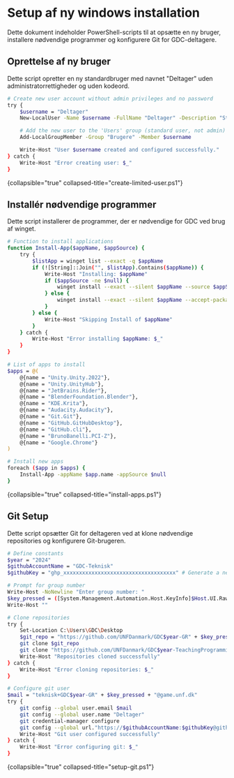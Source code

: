 # Setup af ny windows installation

Dette dokument indeholder PowerShell-scripts til at opsætte en ny bruger, installere nødvendige programmer og konfigurere Git for GDC-deltagere.

## Oprettelse af ny bruger

Dette script opretter en ny standardbruger med navnet "Deltager" uden administratorrettigheder og uden kodeord.

```Bash
# Create new user account without admin privileges and no password
try {
    $username = "Deltager"
    New-LocalUser -Name $username -FullName "Deltager" -Description "Standard user for GDC"

    # Add the new user to the 'Users' group (standard user, not admin)
    Add-LocalGroupMember -Group "Brugere" -Member $username

    Write-Host "User $username created and configured successfully."
} catch {
    Write-Host "Error creating user: $_"
}
```
{collapsible="true" collapsed-title="create-limited-user.ps1"}

## Installér nødvendige programmer

Dette script installerer de programmer, der er nødvendige for GDC ved brug af winget.

```Bash
# Function to install applications
function Install-App($appName, $appSource) {
    try {
        $listApp = winget list --exact -q $appName
        if (![String]::Join("", $listApp).Contains($appName)) {
            Write-Host "Installing: $appName"
            if ($appSource -ne $null) {
                winget install --exact --silent $appName --source $appSource --accept-package-agreements
            } else {
                winget install --exact --silent $appName --accept-package-agreements
            }
        } else {
            Write-Host "Skipping Install of $appName"
        }
    } catch {
        Write-Host "Error installing $appName: $_"
    }
}

# List of apps to install
$apps = @(
    @{name = "Unity.Unity.2022"}, 
    @{name = "Unity.UnityHub"}, 
    @{name = "JetBrains.Rider"}, 
    @{name = "BlenderFoundation.Blender"}, 
    @{name = "KDE.Krita"}, 
    @{name = "Audacity.Audacity"}, 
    @{name = "Git.Git"}, 
    @{name = "GitHub.GitHubDesktop"},
    @{name = "GitHub.cli"},
    @{name = "BrunoBanelli.PCI-Z"},
    @{name = "Google.Chrome"}
)

# Install new apps
foreach ($app in $apps) {
    Install-App -appName $app.name -appSource $null
}
```

{collapsible="true" collapsed-title="install-apps.ps1"}

## Git Setup

Dette script opsætter Git for deltageren ved at klone nødvendige repositories og konfigurere Git-brugeren.
```Bash
# Define constants
$year = "2024"
$githubAccountName = "GDC-Teknisk"
$githubKey = "ghp_xxxxxxxxxxxxxxxxxxxxxxxxxxxxxxxxxxxx" # Generate a new key each year

# Prompt for group number
Write-Host -NoNewline "Enter group number: " 
$key_pressed = ([System.Management.Automation.Host.KeyInfo]$Host.UI.RawUI.ReadKey([System.Management.Automation.Host.ReadKeyOptions]::IncludeKeyDown)).Character;
Write-Host ""

# Clone repositories
try {
    Set-Location C:\Users\GDC\Desktop
    $git_repo = "https://github.com/UNFDanmark/GDC$year-GR" + $key_pressed
    git clone $git_repo
    git clone "https://github.com/UNFDanmark/GDC$year-TeachingProgramming"
    Write-Host "Repositories cloned successfully"
} catch {
    Write-Host "Error cloning repositories: $_"
}

# Configure git user
$mail = "teknisk+GDC$year-GR" + $key_pressed + "@game.unf.dk"
try {
    git config --global user.email $mail
    git config --global user.name "Deltager"
    git credential-manager configure
    git config --global url."https://$githubAccountName:$githubKey@github.com".insteadOf "https://github.com"
    Write-Host "Git user configured successfully"
} catch {
    Write-Host "Error configuring git: $_"
}

```
{collapsible="true" collapsed-title="setup-git.ps1"}